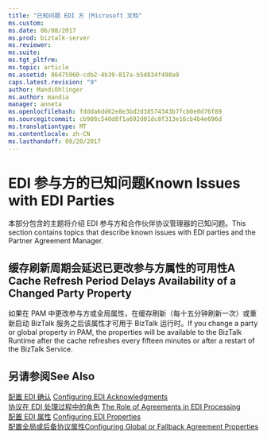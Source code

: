 ```yaml
---
title: "已知问题 EDI 方 |Microsoft 文档"
ms.custom: 
ms.date: 06/08/2017
ms.prod: biztalk-server
ms.reviewer: 
ms.suite: 
ms.tgt_pltfrm: 
ms.topic: article
ms.assetid: 86475960-cdb2-4b39-817a-b5d834f498a9
caps.latest.revision: "9"
author: MandiOhlinger
ms.author: mandia
manager: anneta
ms.openlocfilehash: fddda6dd62e8e3bd2d38574343b7fcb0e0d76f89
ms.sourcegitcommit: cb908c540d8f1a692d01dc8f313e16cb4b4e696d
ms.translationtype: MT
ms.contentlocale: zh-CN
ms.lasthandoff: 09/20/2017
---
```

# <a name="known-issues-with-edi-parties"></a><span data-ttu-id="c8245-102">EDI 参与方的已知问题</span><span class="sxs-lookup"><span data-stu-id="c8245-102">Known Issues with EDI Parties</span></span>
<span data-ttu-id="c8245-103">本部分包含的主题将介绍 EDI 参与方和合作伙伴协议管理器的已知问题。</span><span class="sxs-lookup"><span data-stu-id="c8245-103">This section contains topics that describe known issues with EDI parties and the Partner Agreement Manager.</span></span>  
  
## <a name="a-cache-refresh-period-delays-availability-of-a-changed-party-property"></a><span data-ttu-id="c8245-104">缓存刷新周期会延迟已更改参与方属性的可用性</span><span class="sxs-lookup"><span data-stu-id="c8245-104">A Cache Refresh Period Delays Availability of a Changed Party Property</span></span>  
 <span data-ttu-id="c8245-105">如果在 PAM 中更改参与方或全局属性，在缓存刷新（每十五分钟刷新一次）或重新启动 BizTalk 服务之后该属性才可用于 BizTalk 运行时。</span><span class="sxs-lookup"><span data-stu-id="c8245-105">If you change a party or global property in PAM, the properties will be available to the BizTalk Runtime after the cache refreshes every fifteen minutes or after a restart of the BizTalk Service.</span></span>  
  
## <a name="see-also"></a><span data-ttu-id="c8245-106">另请参阅</span><span class="sxs-lookup"><span data-stu-id="c8245-106">See Also</span></span>  
 <span data-ttu-id="c8245-107">[配置 EDI 确认](../core/configuring-edi-acknowledgments.md) </span><span class="sxs-lookup"><span data-stu-id="c8245-107">[Configuring EDI Acknowledgments](../core/configuring-edi-acknowledgments.md) </span></span>  
 <span data-ttu-id="c8245-108">[协议在 EDI 处理过程中的角色](../core/the-role-of-agreements-in-edi-processing.md) </span><span class="sxs-lookup"><span data-stu-id="c8245-108">[The Role of Agreements in EDI Processing](../core/the-role-of-agreements-in-edi-processing.md) </span></span>  
 <span data-ttu-id="c8245-109">[配置 EDI 属性](../core/configuring-edi-properties.md) </span><span class="sxs-lookup"><span data-stu-id="c8245-109">[Configuring EDI Properties](../core/configuring-edi-properties.md) </span></span>  
 [<span data-ttu-id="c8245-110">配置全局或后备协议属性</span><span class="sxs-lookup"><span data-stu-id="c8245-110">Configuring Global or Fallback Agreement Properties</span></span>](../core/configuring-global-or-fallback-agreement-properties.md)